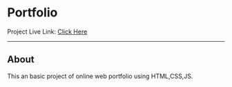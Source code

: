# Portfolio
Project Live Link: <a href="https://roshan3043.github.io/Onine-Portfolio/" target="_blank">Click Here</a>
<hr>
<h2>About</h2> 
This an basic project of online web portfolio using HTML,CSS,JS.
